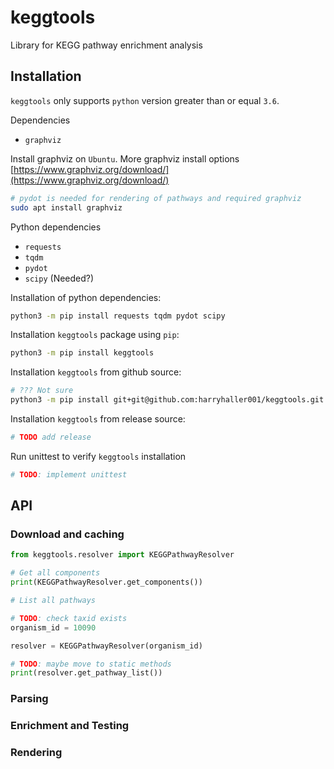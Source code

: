 # keggtools
Library for KEGG pathway enrichment analysis

## Installation

`keggtools` only supports `python` version greater than or equal `3.6`.

Dependencies

* `graphviz`

Install graphviz on `Ubuntu`. More graphviz install options [https://www.graphviz.org/download/](https://www.graphviz.org/download/)
```bash
# pydot is needed for rendering of pathways and required graphviz
sudo apt install graphviz
```

Python dependencies

* `requests`
* `tqdm`
* `pydot`
* `scipy` (Needed?)

Installation of python dependencies:

```bash
python3 -m pip install requests tqdm pydot scipy
```


Installation `keggtools` package using `pip`:

```bash
python3 -m pip install keggtools
```

Installation `keggtools` from github source:

```bash
# ??? Not sure
python3 -m pip install git+git@github.com:harryhaller001/keggtools.git
```

Installation `keggtools` from release source:

```bash
# TODO add release
```

Run unittest to verify `keggtools` installation

```bash
# TODO: implement unittest
```


## API

### Download and caching


```python
from keggtools.resolver import KEGGPathwayResolver

# Get all components
print(KEGGPathwayResolver.get_components())

# List all pathways

# TODO: check taxid exists
organism_id = 10090

resolver = KEGGPathwayResolver(organism_id)

# TODO: maybe move to static methods
print(resolver.get_pathway_list())
```


### Parsing



### Enrichment and Testing



### Rendering


